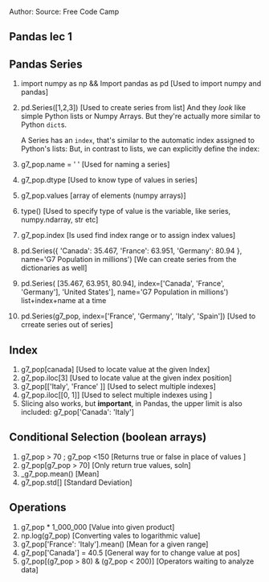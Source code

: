 Author: 
Source: Free Code Camp
## Pandas lec 1
## Pandas Series
1. import numpy as np && Import pandas as pd [Used to import numpy and pandas]
2. pd.Series([1,2,3])    [Used to create series from list]
	And they _look_ like simple Python lists or Numpy Arrays. But they're actually more similar to Python `dict`s.
	
	A Series has an `index`, that's similar to the automatic index assigned to Python's lists:
	But, in contrast to lists, we can explicitly define the index:
	
3. g7_pop.name = ' ' [Used for naming a series]
4. g7_pop.dtype [Used to know type of values in series]
5. g7_pop.values [array of elements  (numpy arrays)]
6. type() [Used to specify type of value is the variable, like series, numpy.ndarray, str etc]

7. g7_pop.index [Is used find index range or to assign index values]
8. pd.Series({
    'Canada': 35.467, 'France': 63.951, 'Germany': 80.94 }, name='G7 Population in millions')
	[We can create series from the dictionaries as well]
9. pd.Series(
    [35.467, 63.951, 80.94],
    index=['Canada', 'France', 'Germany'],
       'United States'],
    name='G7 Population in millions')   list+index+name at a time
10. pd.Series(g7_pop, index=['France', 'Germany', 'Italy', 'Spain'])  [Used to crreate series out of series]

## Index
1. g7_pop[canada]   [Used to locate value at the given Index]
2. g7_pop.iloc[3]   [Used to locate value at the given index position]
3. g7_pop[\['Italy', 'France' \]]  [Used to select multiple indexes]
4. g7_pop.iloc[\[0, 1\]]   [Used to select multiple indexes using ]
5. Slicing also works, but **important**, in Pandas, the upper limit is also included:
	 g7_pop['Canada': 'Italy']

## Conditional Selection (boolean arrays)
1. g7_pop > 70  ; g7_pop <150   [Returns true or false in place of values ]
2. g7_pop[g7_pop > 70]    [Only return true values, soln]
3. _g7_pop.mean() [Mean]
4. g7_pop.std[]   [Standard Deviation]

## Operations
1) g7_pop * 1_000_000 [Value into given product]
2) np.log(g7_pop)   [Converting vales to logarithmic value]
3) g7_pop['France': 'Italy'].mean()  [Mean for a given range]
4) g7_pop['Canada'] = 40.5  [General way for to change value at pos]
5) g7_pop[(g7_pop > 80) & (g7_pop < 200)]  [Operators waiting to analyze data]